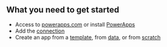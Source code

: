 ## What you need to get started
* Access to [powerapps.com](https://web.powerapps.com) or install [PowerApps](http://aka.ms/powerappsinstall)
* Add the [connection](../add-manage-connections.md)
* Create an app from a [template](../get-started-test-drive.md), from [data](../get-started-create-from-data.md), or from [scratch](../get-started-create-from-blank.md)

